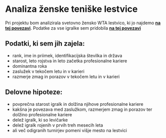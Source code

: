 # Analiza ženske teniške lestvice

Pri projektu bom analizirala svetovno žensko WTA lestvico, ki jo najdemo **[na tej povezavi](http://www.wtatennis.com/rankings)**.
Podatke za vse igralke sem pridobila **[na tej povezavi](https://www.wtatennis.com/node/239600/singles/ranking.json)**

## Podatki, ki sem jih zajela:
- rank, ime in priimek, identifikacijska številka in država
- starost, leto rojstva in leto začetka profesionalne kariere
- dominantna roka
- zaslužek v tekočem letu in v karieri
- razmerje zmag in porazov v tekočem letu in v karieri

## Delovne hipoteze:
- povprečna starost igralk in dolžina njihove profesionalne kariere
- kakšna je povezava med zaslužkom, razmerjem zmag in porazov ter dolžino profesionalne kariere
- delež igralk, ki so levičarke
- delež igralk rojenih v prvih treh mesecih leta
- ali več odigranih turnirjev pomeni višje mesto na lestvici

